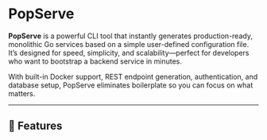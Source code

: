 # PopServe

**PopServe** is a powerful CLI tool that instantly generates production-ready, monolithic Go services based on a simple user-defined configuration file. It’s designed for speed, simplicity, and scalability—perfect for developers who want to bootstrap a backend service in minutes.

With built-in Docker support, REST endpoint generation, authentication, and database setup, PopServe eliminates boilerplate so you can focus on what matters.

---

## 🚀 Features
